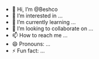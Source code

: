 - 👋 Hi, I’m @Beshco
- 👀 I’m interested in ...
- 🌱 I’m currently learning ...
- 💞️ I’m looking to collaborate on ...
- 📫 How to reach me ...
- 😄 Pronouns: ...
- ⚡ Fun fact: ...

<!---
Beshco/Beshco is a ✨ special ✨ repository because its `README.md` (this file) appears on your GitHub profile.
You can click the Preview link to take a look at your changes.
--->
